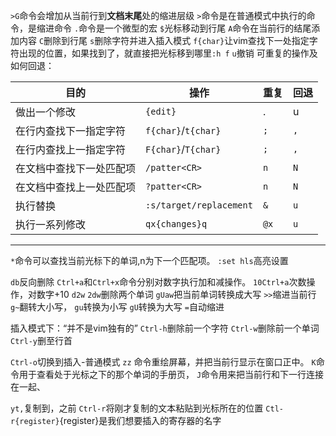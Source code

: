 `>G`命令会增加从当前行到**文档末尾**处的缩进层级
`>`命令是在普通模式中执行的命令，是缩进命令
`.`命令是一个微型的宏
`$`光标移动到行尾
`A`命令在当前行的结尾添加内容
`C`删除到行尾
`s`删除字符并进入插入模式
`f{char}`让vim查找下一处指定字符出现的位置，如果找到了，就直接把光标移到哪里`:h f`
`u`撤销
可重复的操作及如何回退：

| 目的 | 操作 | 重复 | 回退 |
| ---- | ---- | ---- | ---- |
| 做出一个修改 |  `{edit}` | . | u |
|在行内查找下一指定字符|`f{char}`/`t{char}`|`;`|`,`|
|在行内查找上一指定字符|`F{char}`/`T{char}`|`;`|`,`|
|在文档中查找下一处匹配项|`/patter<CR>`|`n`|`N`|
|在文档中查找上一处匹配项|`?patter<CR>`|`n`|`N`|
|执行替换|`:s/target/replacement`|`&`|`u`|
|执行一系列修改|`qx{changes}q`|`@x`|`u`|

----

`*`命令可以查找当前光标下的单词,n为下一个匹配项。
`:set hls`高亮设置

`db`反向删除
`Ctrl+a`和`Ctrl+x`命令分别对数字执行加和减操作。
`10Ctrl+a`次数操作，对数字+10
`d2w` `2dw`删除两个单词
`gUaw`把当前单词转换成大写
`>>`缩进当前行
`g~`翻转大小写，
`gu`转换为小写
`gU`转换为大写
`=`自动缩进

插入模式下：“并不是vim独有的”
`Ctrl-h`删除前一个字符
`Ctrl-w`删除前一个单词
`Ctrl-y`删至行首

`Ctrl-o`切换到插入-普通模式
`zz` 命令重绘屏幕，并把当前行显示在窗口正中。
`K`命令用于查看处于光标之下的那个单词的手册页，
`J`命令用来把当前行和下一行连接在一起、

`yt,`复制到，之前
`Ctrl-r`将刚才复制的文本粘贴到光标所在的位置
`Ctl-r{register}`{register}是我们想要插入的寄存器的名字
